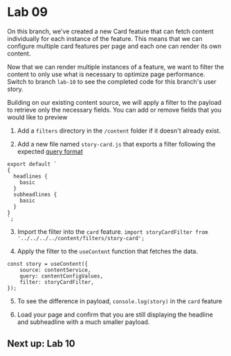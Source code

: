 # Lab 09
On this branch, we've created a new Card feature that can fetch content individually for each instance of the feature. This means that we can configure multiple card features per page and each one can render its own content.

Now that we can render multiple instances of a feature, we want to filter the content to only use what is necessary to optimize page performance. Switch to branch `lab-10` to see the completed code for this branch's user story.

Building on our existing content source, we will apply a filter to the payload to retrieve only the necessary fields. You can add or remove fields that you would like to preview

1. Add a `filters` directory in the `/content` folder if it doesn't already exist.

2. Add a new file named `story-card.js` that exports a filter following the expected [query format](https://redirector.arcpublishing.com/alc/arc-products/pagebuilder/fusion/documentation/recipes/content-filtering.md)

```
export default `
{
  headlines {
    basic
  }
  subheadlines {
    basic
  }
}
`;
```

3. Import the filter into the `card` feature.
```import storyCardFilter from '../../../../content/filters/story-card';```

4. Apply the filter to the `useContent` function that fetches the data.
```
const story = useContent({
    source: contentService,
    query: contentConfigValues,
    filter: storyCardFilter,
});
```

5. To see the difference in payload, `console.log(story)` in the `card` feature

6. Load your page and confirm that you are still displaying the headline and subheadline with a much smaller payload.

## Next up: Lab 10
